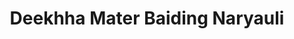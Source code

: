---
title: "Deekhha Mater Baiding Naryauli"
url: /naryauli/deekhha-mater-baiding-naryauli/
shop: motorcycle
---